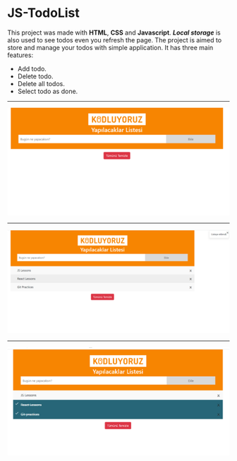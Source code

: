 # JS-TodoList
This project was made with **HTML**, **CSS** and **Javascript**. ***Local storage*** is also used to see todos even you refresh the page.
The project is aimed to store and manage your todos with simple 
application.
It has three main features:
* Add todo.
* Delete todo.
* Delete all todos.
* Select todo as done. 
****
![](https://github.com/yakupkalayci/JS-TodoList/blob/main/images/1.PNG)
*****
![](https://github.com/yakupkalayci/JS-TodoList/blob/main/images/2.PNG)
***
![](https://github.com/yakupkalayci/JS-TodoList/blob/main/images/3.PNG)
